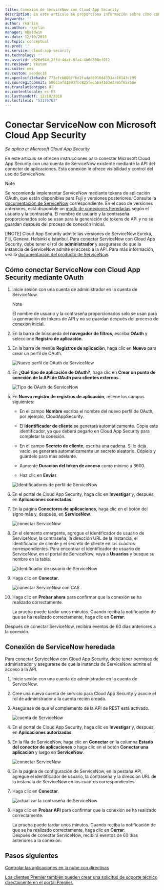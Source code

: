 ```yaml
---
title: Conexión de ServiceNow con Cloud App Security
description: En este artículo se proporciona información sobre cómo conectar la aplicación de ServiceNow con Cloud App Security mediante el conector de API para la visibilidad y el control del uso.
keywords: ''
author: rkarlin
ms.author: rkarlin
manager: mbaldwin
ms.date: 12/10/2018
ms.topic: conceptual
ms.prod: ''
ms.service: cloud-app-security
ms.technology: ''
ms.assetid: c626d94d-2ffd-4daf-8fa4-4b6d308cf012
ms.reviewer: reutam
ms.suite: ems
ms.custom: seodec18
ms.openlocfilehash: 773efcb800ffbd2fada86910d4393aa16143c199
ms.sourcegitcommit: b86c3afd1093fbc825fec5ba4103e3a95f65758e
ms.translationtype: HT
ms.contentlocale: es-ES
ms.lasthandoff: 12/10/2018
ms.locfileid: "53176763"
---
```

# <a name="connect-servicenow-to-microsoft-cloud-app-security"></a>Conectar ServiceNow con Microsoft Cloud App Security

*Se aplica a: Microsoft Cloud App Security*

En este artículo se ofrecen instrucciones para conectar Microsoft Cloud App Security con una cuenta de ServiceNow existente mediante la API del conector de aplicaciones. Esta conexión le ofrece visibilidad y control del uso de ServiceNow.

> [!NOTE]
>  Se recomienda implementar ServiceNow mediante tokens de aplicación OAuth, que están disponibles para Fuji y versiones posteriores. Consulte la [documentación de ServiceNow](https://wiki.servicenow.com/index.php?title=OAuth_Applications#gsc.tab=0) correspondiente. En el caso de versiones anteriores, está disponible un [modo de conexiones heredadas](#legacy-servicenow-connection) según el usuario y la contraseña. El nombre de usuario y la contraseña proporcionados solo se usan para la generación de tokens de API y no se guardan después del proceso de conexión inicial.
> 
> [!NOTE]
>  Cloud App Security admite las versiones de ServiceNow Eureka, Fiji, Geneva, Helsinki e Istanbul. Para conectar ServiceNow con Cloud App Security, debe tener el rol de **administrador** y asegurarse de que la instancia de ServiceNow admite el acceso a la API.  Para más información, vea la [documentación del producto de ServiceNow](https://wiki.servicenow.com/index.php?title=Base_System_Roles#gsc.tab=0).
  
## <a name="how-to-connect-servicenow-to-cloud-app-security-using-oauth"></a>Cómo conectar ServiceNow con Cloud App Security mediante OAuth
  
  
1. Inicie sesión con una cuenta de administrador en la cuenta de ServiceNow.  
 
   > [!NOTE]
   >  El nombre de usuario y la contraseña proporcionados solo se usan para la generación de tokens de API y no se guardan después del proceso de conexión inicial.

2. En la barra de búsqueda del **navegador de filtros**, escriba **OAuth** y seleccione **Registro de aplicación**.

3. En la barra de menús **Registros de aplicación**, haga clic en **Nuevo** para crear un perfil de OAuth.

   ![Nuevo perfil de OAuth de ServiceNow](./media/servicenow-app-registry.png)

4. En **¿Qué tipo de aplicación de OAuth?**, haga clic en **Crear un punto de conexión de la API de OAuth para clientes externos**.

   ![Tipo de OAuth de ServiceNow](./media/servicenow-oauth-app-type.png)

5. En **Nuevo registro de registros de aplicación**, rellene los campos siguientes:
    
    - En el campo **Nombre** escriba el nombre del nuevo perfil de OAuth, por ejemplo, CloudAppSecurity. 
    
    - El **identificador de cliente** se generará automáticamente. Copie este identificador, ya que deberá pegarlo en Cloud App Security para completar la conexión.
    
    - En el campo **Secreto de cliente**, escriba una cadena. Si lo deja vacío, se generará automáticamente un secreto aleatorio. Cópielo y guárdelo para más adelante. 
    
    - Aumente **Duración del token de acceso** como mínimo a 3600.
    
    - Haz clic en **Enviar**.

   ![Identificadores de perfil de ServiceNow](./media/servicenow-profile-ids.png)

6. En el portal de Cloud App Security, haga clic en **Investigar** y, después, en **Aplicaciones conectadas**.  
  
7. En la página **Conectores de aplicaciones**, haga clic en el botón del signo más y, después, en **ServiceNow**.  
  
    ![conectar ServiceNow](./media/connect-servicenow.png "conectar ServiceNow")  
  
8. En el elemento emergente, agregue el identificador de usuario de ServiceNow, la contraseña, la dirección URL de la instancia, el identificador de cliente y el secreto de cliente en los cuadros correspondientes. Para encontrar el identificador de usuario de ServiceNow, en el portal de ServiceNow, vaya a **Usuarios** y busque su nombre en la tabla.

   ![Identificador de usuario de ServiceNow](./media/servicenow-userid.png)
  
9. Haga clic en **Conectar**.  
  
    ![conectar ServiceNow con CAS](./media/servicenow-portal-connect.png "conectar ServiceNow en el portal")  
  
10. Haga clic en **Probar ahora** para confirmar que la conexión se ha realizado correctamente.  
  
    La prueba puede tardar unos minutos. Cuando reciba la notificación de que se ha realizado correctamente, haga clic en **Cerrar**.  
  
Después de conectar ServiceNow, recibirá eventos de 60 días anteriores a la conexión.
  
## <a name="legacy-servicenow-connection"></a>Conexión de ServiceNow heredada

Para conectar ServiceNow con Cloud App Security, debe tener permisos de administrador y asegurarse de que la instancia de ServiceNow admite el acceso a la API.   

1. Inicie sesión con una cuenta de administrador en la cuenta de ServiceNow.   

2. Cree una nueva cuenta de servicio para Cloud App Security y asocie el rol de administrador a la cuenta recién creada.   

3. Asegúrese de que el complemento de la API de REST está activado.   

   ![cuenta de ServiceNow](./media/servicenow-account.png "cuenta de ServiceNow")   

4. En el portal de Cloud App Security, haga clic en **Investigar** y, después, en **Aplicaciones autorizadas**.   

5. En la fila de ServiceNow, haga clic en **Conectar** en la columna **Estado del conector de aplicaciones** o haga clic en el botón **Conectar una aplicación** y luego en **ServiceNow**.   

   ![conectar ServiceNow](./media/connect-servicenow.png "conectar ServiceNow")   

6. En la página de configuración de ServiceNow, en la pestaña API, agregue el identificador de usuario, la contraseña y la dirección URL de la instancia de ServiceNow en los cuadros correspondientes.   

7. Haga clic en **Conectar**.   

   ![actualizar la contraseña de ServiceNow](./media/servicenow-update-password.png "actualizar la contraseña de ServiceNow")   

8. Haga clic en **Probar API** para confirmar que la conexión se ha realizado correctamente.   
  
   La prueba puede tardar unos minutos. Cuando reciba la notificación de que se ha realizado correctamente, haga clic en **Cerrar**.    
   Después de conectar ServiceNow, recibirá eventos de 60 días anteriores a la conexión. 


## <a name="next-steps"></a>Pasos siguientes 
[Controlar las aplicaciones en la nube con directivas](control-cloud-apps-with-policies.md)   

[Los clientes Premier también pueden crear una solicitud de soporte técnico directamente en el portal Premier.](https://premier.microsoft.com/)  
  
